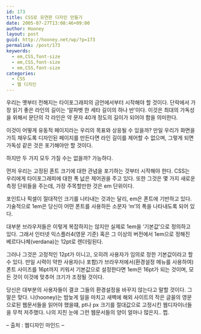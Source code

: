 ```yaml
---
id: 173
title: CSS로 유연한 디자인 만들기
date: 2005-07-27T13:08:46+09:00
author: Hooney
layout: post
guid: http://hooney.net/wp/?p=173
permalink: /post/173
keywords:
  - em,CSS,font-size
  - em,CSS,font-size
  - em,CSS,font-size
categories:
  - CSS
  - 웹 디자인
---
```

우리는 옛부터 전해지는 타이포그래피의 금언에서부터 시작해야 할 것이다. 단락에서 가장 읽기 좋은 라인의 길이는 &#8216;알파벳 한 세타 길이의 하나 반&#8217;이다. 이것은 최대의 가독성을 위해서 문단의 각 라인은 약 문자 40개 정도의 길이가 되어야 함을 의미한다.

이것이 어떻게 유동적 페이지라는 우리의 목표와 상응될 수 있을까? 만일 우리가 화면을 가득 채우도록 디자인된 페이지를 만든다면 라인 길이를 제어할 수 없으며, 그렇게 되면 가독성 같은 것은 포기해야만 할 것이다.

하지만 두 가지 모두 가질 수는 없을까? 가능하다.

먼저 우리는 고정된 폰트 크기에 대한 관념을 포기하는 것부터 시작해야 한다. CSS는 우리에게 타이포그래피에 대한 폭 넚은 제어권을 주고 있다. 또한 그것은 몇 가지 새로운 측정 단위들을 주는데, 가장 주목할만한 것은 em 단위이다.

포인트나 픽셀이 절대적인 크기를 나타내는 것과는 달리, em은 폰트에 기반하고 있다. 기술적으로 1em은 당신이 어떤 폰트를 사용하든 소문자 &#8216;m&#8217;의 폭을 나타내도록 되어 있다. 

대부분 브라우저들은 이렇게 복잡하지는 않지만 실제로 1em을 &#8216;기본값&#8217;으로 정의하고 있다. 그래서 인터넷 익스플러4(영문 기준) 혹은 그 이상의 버전에서 1em으로 정해진 베르다나체(verdana)는 12pt로 렌더링된다.

그러나 그것은 고정적인 12pt가 이니고, 오히려 사용자가 임의로 정한 기본값이라고 할 수 있다. 만일 시력이 약한 사용자(나 포함)가 브라우저에서(환경설정 메뉴를 사용하여) 폰트 사이즈를 16pt까지 키워서 기본값으로 설정한다면 1em은 16pt가 되는 것이며, 모든 것이 이것에 맞추어 크기가 조정될 것이다.

당신은 대부분의 사용자들이 결코 그들의 환경설정을 바꾸지 않는다고 말할 것이다. 그 말은 맞다. 나(hooney)는 밤늦게 일을 마치고 새벽에 해외 사이트의 작은 글꼴의 영문으로된 웹문서들을 읽어야 했을떄, pt나 px 크기를 절대값으로 고정시킨 웹디자이너들을 무척 저주했다. 나의 지친 눈에 그런 웹문서들의 양이 얼마나 많은지.. 쩝.

&#8211; 출처 : 웹디자인 마인드 &#8211;